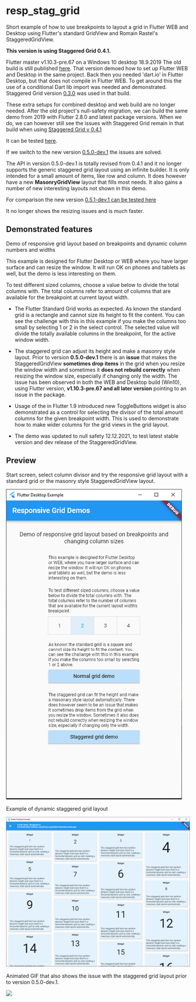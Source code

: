 # resp_stag_grid

Short example of how to use breakpoints to layout a grid in Flutter WEB and 
Desktop using Flutter's standard GridView and Romain Rastel's StaggeredGridView.

**This version is using Staggered Grid 0.4.1.**

Flutter master v1.10.3-pre.67 on a Windows 10 desktop 18.9.2019
The old build is still published [here](https://rydmike.com/gridtest/#/).
That version demoed how to set up Flutter WEB and Desktop
in the same project. Back then you needed 'dart.io' in Flutter Desktop, but
that does not compile in Flutter WEB. To get around this the use of a
conditional Dart lib import was needed and demonstrated. Staggered Grid version
[0.3.0](https://pub.dev/packages/flutter_staggered_grid_view/versions/0.3.0)
was used in that build.

These extra setups for combined desktop and web build are no longer needed.
After the old project's null-safety migration, we can build the same demo from 
2019 with Flutter 2.8.0 and latest package versions. When we do, we can however
still see the issues with Staggered Grid remain in that build when using 
[Staggered Grid v 0.4.1](https://pub.dev/packages/flutter_staggered_grid_view/versions/0.4.1)

It can be tested [here](https://rydmike.com/gridtest-0-4-1).

If we switch to the new version 
[0.5.0-dev.1](https://pub.dev/packages/flutter_staggered_grid_view/versions/0.5.0-dev.1) 
the issues are solved.

The API in version 0.5.0-dev.1 is totally revised from 0.4.1 and it no longer
supports the generic staggered grid layout using an infinite builder. It is only 
intended for a small amount of items, like row and column. It does however have 
a new **MasonryGridView** layout that fills most needs. It also gains a number 
of new interesting layouts not shown in this demo.

For comparison the new version [0.5.1-dev.1 can be tested here](https://rydmike.com/gridtest-0-5-0-dev-1)

It no longer shows the resizing issues and is much faster.

## Demonstrated features

Demo of responsive grid layout based on breakpoints and dynamic column numbers 
and widths

This example is designed for Flutter Desktop or WEB where you have larger 
surface and can resize the window. It will run OK on phones and tablets as 
well, but the demo is less interesting on them.

To test different sized columns, choose a value below to divide the total 
columns with. The total columns refer to amount of columns that are available 
for the breakpoint at current layout width.

- The Flutter Standard Grid works as expected. As known the standard grid is a rectangle and cannot size its height to fit the content. You can see the challenge with this in this example if you make the columns too small by selecting 1 or 2 in the select control. The selected value will divide the totally available columns in the breakpoint, for the active window width.

- The staggered grid can adjust its height and make a masonry style layout. Prior to version **0.5.0-dev.1** there is an **issue** that makes the StaggeredGridView **sometimes drop items** in the grid when you resize the window width and sometimes it **does not rebuild correctly** when resizing the window size, especially if changing only the width. The issue has been observed in both the WEB and Desktop build (Win10), using Flutter version, **v1.10.3-pre.67 and all later version** pointing to an issue in the package. 

- Usage of the in Flutter 1.9 introduced new ToggleButtons widget is also demonstrated as a control for selecting the divisor of the total amount columns for the given breakpoint width. This is used to demonstrate how to make wider columns for the grid views in the grid layout.

- The demo was updated to null safety 12.12.2021, to test latest stable version and dev release of the StaggeredGridView.

## Preview

Start screen, select column divisor and try the responsive grid layout with a standard grid or the masonry style StaggeredGridView layout.

![](RespGridDemo1.png) 

Example of dynamic staggered grid layout

![](RespGridDemo2.png)

Animated GIF that also shows the issue with the staggered grid layout prior to version 0.5.0-dev.1.

![](resp_grid_demo2.gif)

